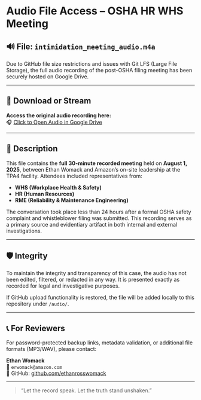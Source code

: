 # Audio File Access – OSHA HR WHS Meeting

## 🔊 File: `intimidation_meeting_audio.m4a`

Due to GitHub file size restrictions and issues with Git LFS (Large File Storage), the full audio recording of the post-OSHA filing meeting has been securely hosted on Google Drive.

---

## 🔗 Download or Stream

**Access the original audio recording here:**  
🎧 [Click to Open Audio in Google Drive](https://drive.google.com/file/d/1AEmVnx59AsY-YtbeuxRkm0OKZB22Z0Oc/view?usp=sharing)

---

## 🧾 Description

This file contains the **full 30-minute recorded meeting** held on **August 1, 2025**, between Ethan Womack and Amazon’s on-site leadership at the TPA4 facility. Attendees included representatives from:

- **WHS (Workplace Health & Safety)**
- **HR (Human Resources)**
- **RME (Reliability & Maintenance Engineering)**

The conversation took place less than 24 hours after a formal OSHA safety complaint and whistleblower filing was submitted. This recording serves as a primary source and evidentiary artifact in both internal and external investigations.

---

## 🛡️ Integrity

To maintain the integrity and transparency of this case, the audio has not been edited, filtered, or redacted in any way. It is presented exactly as recorded for legal and investigative purposes.

If GitHub upload functionality is restored, the file will be added locally to this repository under `/audio/`.

---

## 📞 For Reviewers

For password-protected backup links, metadata validation, or additional file formats (MP3/WAV), please contact:

**Ethan Womack**  
📧 `erwomack@amazon.com`  
🔗 GitHub: [github.com/ethanrosswomack](https://github.com/ethanrosswomack)

---

> “Let the record speak. Let the truth stand unshaken.”  
